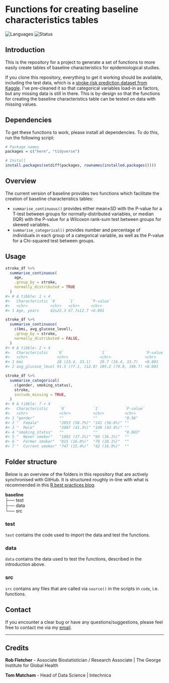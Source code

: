 # Functions for creating baseline characteristics tables

<!-- badges: start -->
![Languages](https://img.shields.io/badge/Languages-R-6498d3)
![Status](https://img.shields.io/badge/Status-In--Development-orange)
<!-- badges: end -->

## Introduction

This is the repository for a project to generate a set of functions to more easily create tables of baseline characteristics for epidemiological studies.

If you clone this repository, everything to get it working should be available, including the test data, which is a [stroke risk prediction dataset from Kaggle](https://www.kaggle.com/fedesoriano/stroke-prediction-dataset). I've pre-cleaned it so that categorical variables load-in as factors, but any missing data is still in there. This is by-design so that the functions for creating the baseline characteristics table can be tested on data with missing values.

## Dependencies

To get these functions to work, please install all dependencies. To do this, run the following script:

``` r
# Package names
packages = c("here", "tidyverse")

# Install
install.packages(setdiff(packages, rownames(installed.packages())))
```

## Overview

The current version of baseline provides two functions which facilitate the creation of baseline characteristics tables:

  - `summarise_continuous()` provides either mean±SD with the P-value for a T-test between groups for normally-distributed variables, or median (IQR) with the P-value for a Wilcoxon rank-sum test between groups for skewed variables.
  - `summarise_categorical()` provides number and percentage of individuals in each group of a categorical  variable, as well as the P-value for a Chi-squared test between groups.

## Usage

``` r
stroke_df %>%
  summarise_continuous(
    age, 
    .group_by = stroke, 
    normally_distributed = TRUE
  )
#> # A tibble: 1 × 4
#>   Characteristic `0`     `1`       `P-value`
#>   <chr>          <chr>   <chr>     <chr>    
#> 1 Age, years     42±22.3 67.7±12.7 <0.001 

stroke_df %>%
  summarise_continuous(
    c(bmi, avg_glucose_level), 
    .group_by = stroke, 
    normally_distributed = FALSE,
  )
#> # A tibble: 2 × 4
#>   Characteristic    `0`                `1`                 `P-value`
#>   <chr>             <chr>              <chr>               <chr>    
#> 1 bmi               28 (23.4, 33.1)    29.7 (26.4, 33.7)   <0.001   
#> 2 avg_glucose_level 91.5 (77.1, 112.8) 105.2 (79.8, 196.7) <0.001 

stroke_df %>%
  summarise_categorical(
    c(gender, smoking_status), 
    stroke, 
    include_missing = TRUE,
  )
#> # A tibble: 7 × 4
#>   Characteristic     `0`            `1`           `P-value`
#>   <chr>              <chr>          <chr>         <chr>    
#> 1 "gender"           ""             ""            "0.56"   
#> 2 "  Female"         "2853 (58.7%)" "141 (56.6%)" ""       
#> 3 "  Male"           "2007 (41.3%)" "108 (43.4%)" ""       
#> 4 "smoking_status"   ""             ""            "0.003"  
#> 5 "  Never smoker"   "1802 (37.1%)" "90 (36.1%)"  ""       
#> 6 "  Former smoker"  "815 (16.8%)"  "70 (28.1%)"  ""       
#> 7 "  Current smoker" "747 (15.4%)"  "42 (16.9%)"  ""       
```

## Folder structure

Below is an overview of the folders in this repository that are actively synchronised with GitHub. It is structured roughly in-line with what is recommended in this [R best practices blog](https://kdestasio.github.io/post/r_best_practices/).

**baseline**   
     ├── test  
     ├── data  
     └── src  

### test

`test` contains the code used to import the data and test the functions.

### data

`data` contains the data used to test the functions, described in the introduction above.

### src

`src` contains any files that are called via `source()` in the scripts in `code`, i.e. functions.

## Contact

If you encounter a clear bug or have any questions/suggestions, please feel free to contact me via my [email](mailto:rfletcher@georgeinstitute.org.au?subject=Inquiry).

-----

## Credits

**Rob Fletcher** - Associate Biostatistician / Research Associate | The George Institute for Global Health

**Tom Matcham** - Head of Data Science | Intechnica
